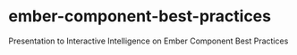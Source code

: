 # ember-component-best-practices
Presentation to Interactive Intelligence on Ember Component Best Practices
